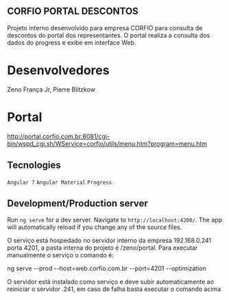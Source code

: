 ## CORFIO PORTAL DESCONTOS

Projeto interno desenvolvido para empresa CORFIO para consulta de descontos do portal dos representantes. O portal realiza a consulta dos dados do progress e exibe em interface Web.

# Desenvolvedores
  Zeno França Jr,
  Pierre Blitzkow
  
# Portal

http://portal.corfio.com.br:8081/cgi-bin/wspd_cgi.sh/WService=corfio/utils/menu.htm?program=menu.htm

## Tecnologies

`Angular 7`
`Angular Material`
`Progress`

## Development/Production server

Run `ng serve` for a dev server. Navigate to `http://localhost:4200/`. The app will automatically reload if you change any of the source files.

O serviço está hospedado no servidor interno da empresa 192.168.0.241 porta 4201, a pasta interna do projeto é /zeno/portal. Para executar manualmente o serviço o comando é:

ng serve --prod --host=web.corfio.com.br --port=4201 --optimization

O servidor está instalado como serviço e deve subir automaticamente ao reiniciar o servidor .241, em caso de falha basta executar o comando acima 

